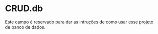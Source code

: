 # CRUD.db
Este campo é reservado para dar as intruções de como usar esse projeto de banco de dados.
